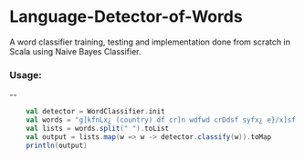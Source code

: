 # Language-Detector-of-Words
A word classifier training, testing and implementation done from scratch in Scala using Naive Bayes Classifier. 

### Usage:
--
```Scala
    val detector = WordClassifier.init
    val words = "g]kfnLx¿ (country) df cr]n wdfwd crDdsf syfx¿ e}/x]sf 5g\\."
    val lists = words.split(" ").toList
    val output = lists.map(w => w -> detector.classify(w)).toMap
    println(output)
```
